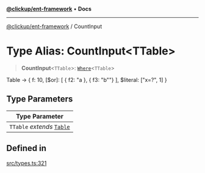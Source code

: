 [**@clickup/ent-framework**](../README.md) • **Docs**

***

[@clickup/ent-framework](../globals.md) / CountInput

# Type Alias: CountInput\<TTable\>

> **CountInput**\<`TTable`\>: [`Where`](Where.md)\<`TTable`\>

Table -> { f: 10, [$or]: [ { f2: "a }, { f3: "b""} ], $literal: ["x=?", 1] }

## Type Parameters

| Type Parameter |
| ------ |
| `TTable` *extends* [`Table`](Table.md) |

## Defined in

[src/types.ts:321](https://github.com/clickup/ent-framework/blob/master/src/types.ts#L321)
